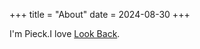 +++
title = "About"
date = 2024-08-30
+++

I'm Pieck.I love [Look Back](https://movie.douban.com/subject/36765646/).